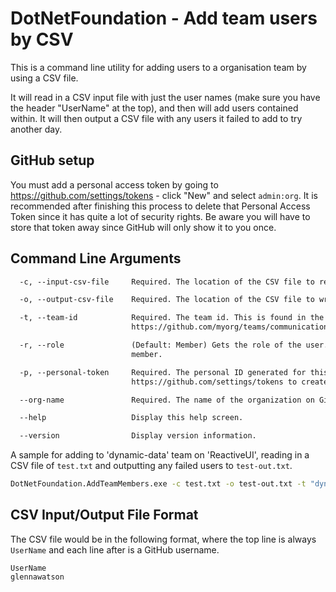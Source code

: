 # DotNetFoundation - Add team users by CSV

This is a command line utility for adding users to a organisation team by using a CSV file.

It will read in a CSV input file with just the user names (make sure you have the header "UserName" at the top), and then will add users contained within. It will then output a CSV file with any users it failed to add to try another day.

## GitHub setup

You must add a personal access token by going to https://github.com/settings/tokens - click "New" and select `admin:org`. It is recommended after finishing this process to delete that Personal Access Token since it has quite a lot of security rights. Be aware you will have to store that token away since GitHub will only show it to you once.

## Command Line Arguments

```txt
  -c, --input-csv-file     Required. The location of the CSV file to read for user names.

  -o, --output-csv-file    Required. The location of the CSV file to write for user names of users we couldn't add.

  -t, --team-id            Required. The team id. This is found in the URL of the team. For example
                           https://github.com/myorg/teams/communications -- communications would be the team ID.

  -r, --role               (Default: Member) Gets the role of the user. Either member or maintainer. Defaults to
                           member.

  -p, --personal-token     Required. The personal ID generated for this process. Go to
                           https://github.com/settings/tokens to create. write:org is required.

  --org-name               Required. The name of the organization on GitHub. Eg dotnet-foundation.

  --help                   Display this help screen.

  --version                Display version information.
```

A sample for adding to 'dynamic-data' team on 'ReactiveUI', reading in a CSV file of `test.txt` and outputting any failed users to `test-out.txt`.

```bash
DotNetFoundation.AddTeamMembers.exe -c test.txt -o test-out.txt -t "dynamic-data" -p "personal-access-token" --org-name ReactiveUI
```

## CSV Input/Output File Format

The CSV file would be in the following format, where the top line is always `UserName` and each line after is a GitHub username.

```csv
UserName
glennawatson
```
